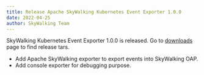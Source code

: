 ```yaml
---
title: Release Apache SkyWalking Kubernetes Event Exporter 1.0.0
date: 2022-04-25
author: SkyWalking Team
---
```


SkyWalking Kubernetes Event Exporter 1.0.0 is released. Go to [downloads](/downloads) page to find release tars.

- Add Apache SkyWalking exporter to export events into SkyWalking OAP.
- Add console exporter for debugging purpose.